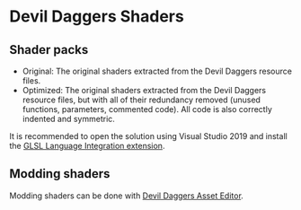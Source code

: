 # Devil Daggers Shaders

## Shader packs

- Original: The original shaders extracted from the Devil Daggers resource files.
- Optimized: The original shaders extracted from the Devil Daggers resource files, but with all of their redundancy removed (unused functions, parameters, commented code). All code is also correctly indented and symmetric.

It is recommended to open the solution using Visual Studio 2019 and install the [GLSL Language Integration extension](https://marketplace.visualstudio.com/items?itemName=DanielScherzer.GLSL).

## Modding shaders

Modding shaders can be done with [Devil Daggers Asset Editor](https://devildaggers.info/Tools/DevilDaggersAssetEditor).